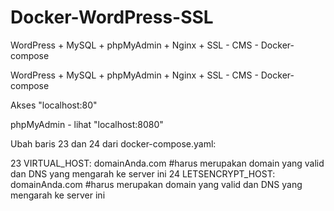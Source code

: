 # Docker-WordPress-SSL
WordPress + MySQL + phpMyAdmin + Nginx + SSL - CMS - Docker-compose

WordPress + MySQL + phpMyAdmin + Nginx + SSL - CMS - Docker-compose

Akses  "localhost:80"

phpMyAdmin - lihat "localhost:8080"

Ubah baris 23 dan 24 dari docker-compose.yaml:

23 VIRTUAL_HOST: domainAnda.com #harus merupakan domain yang valid dan DNS yang mengarah ke server ini 24 LETSENCRYPT_HOST: domainAnda.com #harus merupakan domain yang valid dan DNS yang mengarah ke server ini


